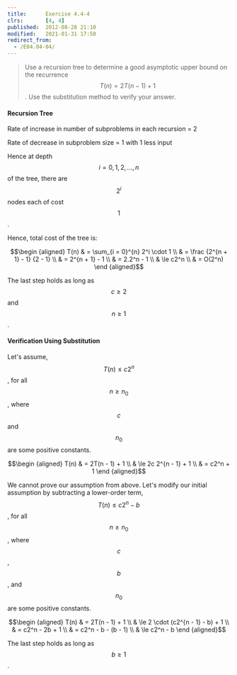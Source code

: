```yaml
---
title:      Exercise 4.4-4
clrs:       [4, 4]
published:  2012-08-28 21:10
modified:   2021-01-31 17:50
redirect_from:
  - /E04.04-04/
---
```


> Use a recursion tree to determine a good asymptotic upper bound on the recurrence $$T(n) = 2T(n - 1) + 1$$. Use the substitution method to verify your answer.

#### Recursion Tree

Rate of increase in number of subproblems in each recursion = 2

Rate of decrease in subproblem size = 1 with 1 less input

Hence at depth $$i = 0, 1, 2, \dots, n$$ of the tree, there are $$2^i$$ nodes each of cost $$1$$.

Hence, total cost of the tree is:

$$\begin {aligned}
T(n) & = \sum_{i = 0}^{n} 2^i \cdot 1 \\
     & = \frac {2^{n + 1} - 1} {2 - 1} \\
     & = 2^{n + 1} - 1 \\
     & = 2.2^n - 1 \\
     & \le c2^n \\
     & = O(2^n)
\end {aligned}$$

The last step holds as long as $$c \ge 2$$ and $$n \ge 1$$.

#### Verification Using Substitution

Let's assume, $$T(n) \le c2^n$$, for all $$n \ge n_0$$, where $$c$$ and $$n_0$$ are some positive constants.

$$\begin {aligned}
T(n) & = 2T(n - 1) + 1 \\
     & \le 2c 2^{n - 1} + 1 \\
     & = c2^n + 1
\end {aligned}$$

We cannot prove our assumption from above. Let's modify our initial assumption by subtracting a lower-order term, $$T(n) \le c2^n - b$$, for all $$n \ge n_0$$, where $$c$$, $$b$$, and $$n_0$$ are some positive constants.

$$\begin {aligned}
T(n) & = 2T(n - 1) + 1 \\
     & \le 2 \cdot (c2^{n - 1} - b) + 1 \\
     & = c2^n - 2b + 1 \\
     & = c2^n - b - (b - 1) \\
     & \le c2^n - b
\end {aligned}$$

The last step holds as long as $$b \ge 1$$.
